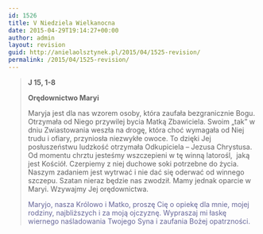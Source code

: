 ```yaml
---
id: 1526
title: V Niedziela Wielkanocna
date: 2015-04-29T19:14:27+00:00
author: admin
layout: revision
guid: http://anielaolsztynek.pl/2015/04/1525-revision/
permalink: /2015/04/1525-revision/
---
```

> **J 15, 1-8**
> 
> **Orędownictwo Maryi**
> 
> Maryja jest dla nas wzorem osoby, która zaufała bezgranicznie Bogu. Otrzymała od Niego przywilej bycia Matką Zbawiciela. Swoim &#8222;tak&#8221; w dniu Zwiastowania weszła na drogę, która choć wymagała od Niej trudu i ofiary, przyniosła niezwykłe owoce. To dzięki Jej posłuszeństwu ludzkość otrzymała Odkupiciela &#8211; Jezusa Chrystusa. Od momentu chrztu jesteśmy wszczepieni w tę winną latorośl,  jaką jest Kościół. Czerpiemy z niej duchowe soki potrzebne do życia. Naszym zadaniem jest wytrwać i nie dać się oderwać od winnego szczepu. Szatan nieraz będzie nas zwodził. Mamy jednak oparcie w Maryi. Wzywajmy Jej orędownictwa.
> 
> <span style="color: #666699;">Maryjo, nasza Królowo i Matko, proszę Cię o opiekę dla mnie, mojej rodziny, najbliższych i za moją ojczyznę. Wypraszaj mi łaskę wiernego naśladowania Twojego Syna i zaufania Bożej opatrzności.</span>